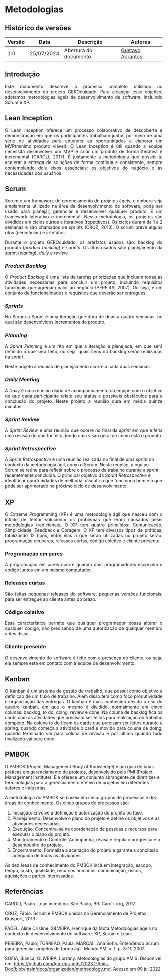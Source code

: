 # Metodologias

## Histórico de versões

| Versão | Data       | Descrição             | Autores     |
| ------ | ---------- | --------------------- | ----------- |
| 1.0    | 25/07/2024 | Abertura do documento | [Gustavo Abrantes](https://github.com/GustaaSZ) |

## Introdução

<p align="justify"> Este documento descreve o processo completo utilizado no desenvolvimento do projeto GEROcuidado. Para alcançar esse objetivo, adotamos metodologias ágeis de desenvolvimento de software, incluindo Scrum e XP. </p>

## Lean Inception

<p align="justify"> O Lean Inception oferece um processo colaborativo de descoberta e demonstração em que os participantes trabalham juntos por meio de uma série de atividades para entender as oportunidades e elaborar um MVP(mínimo produto viável). O Lean Inception é útil quando a equipe necessita desenvolver um MVP e criar um produto de forma iterativa e incremental (CAROLI, 2017). É justamente a metodologia que possibilita acelerar a entrega de soluções de forma contínua e consistente, sempre contemplando dois eixos essenciais: os objetivos do negócio e as necessidades dos usuários. </p>

## Scrum

<p align="justify"> Scrum é um framework de gerenciamento de projetos ágeis, e embora seja amplamente utilizado na área de desenvolvimento de software, pode ser usado para planejar, gerenciar e desenvolver qualquer produto. É um framework interativo e incremental. Nessa metodologia, os projetos são divididos em ciclos curtos e iterativos (repetitivos). Os ciclos duram de 1 a 2 
 semanas e são chamados de sprints (CRUZ, 2013). O scrum prevê alguns ritos (cerimônias) e artefatos.
</p>

<p align="justify">Durante o projeto GEROcuidado, os artefatos usados são: backlog do produto (<i>product backlog</i>) e sprints. Os ritos usados são: planejamento da sprint (<i>planing</i>), <i>daily</i> e <i>review</i>. </p>

### <i>Product Backlog</i>

<p align="justify">O <i>Product Backlog</i> é uma lista de tarefas priorizadas que incluem todas as atividades necessárias para concluir um projeto, incluindo requisitos funcionais que agregam valor ao negócio (PEREIRA, 2007). Ou seja, é um conjunto de funcionalidades e requisitos que deverão ser entregues. </p>

### <i>Sprints</i>

<p align="justify">No Scrum a Sprint é uma iteração que dura de duas a quatro semanas, no qual são desenvolvidos incrementos do produto.</p>

### <i>Planning</i>

<p align="justify">A <i>Sprint Planning</i> é um rito em que a iteração é planejada, em que será definido o que será feito, ou seja, quais itens do backlog serão realizados na <i>sprint </i>.</p>

<p align="justify"> Neste projeto a reunião de planejamento ocorre a cada duas semanas.</p>

### <i>Daily Meeting</i>

<p align="justify"> A <i>Daily</i> é uma reunião diária de acompanhamento da equipe com o objetivo de que cada participante relate seu status e possíveis obstáculos para a conclusão do projeto. Neste projeto a reunião dura em média quinze minutos. </p>

### <i>Sprint Review</i>

<p align="justify"> A <i>Sprint Review</i>  é uma reunião que ocorre no final da <i>sprint</i> em que é feita uma revisão do que foi feito, tendo uma visão geral de como está o produto </p>

### <i>Sprint Retrospective</i>

A <i>Sprint Retrospective</i> é uma reunião realizada no final de uma <i>sprint</i> no contexto da metodologia ágil, como o Scrum. Nesta reunião, a equipe Scrum se reúne para refletir sobre o processo de trabalho durante a <i>sprint</i> recentemente concluída. O principal objetivo da <i>Sprint Retrospective</i> é identificar oportunidades de melhoria, discutir o que funcionou bem e o que pode ser aprimorado no próximo ciclo de desenvolvimento.

## XP

<p align="justify"> O Extreme Programming (XP) é uma metodologia ágil que nasceu com o intuito de tentar solucionar os problemas que eram causados pelas metodologias tradicionais. O XP tem quatro princípios: Comunicação, Simplicidade, Feedback e Coragem.  O XP tem diversos tipos de práticas, totalizando 12 tipos, entre elas a que serão utilizadas no projeto serão: programação em pares, releases curtas, código coletivo e cliente presente.
</p>

### Programação em pares

<p align="justify"> A programação em pares ocorre quando dois programadores escrevem o código juntos em um mesmo computador.
</p>

### Releases curtas

<p align="justify"> São feitas pequenas releases do software, pequenas versões funcionais, para ser entregue ao cliente antes do prazo.
</p>

### Código coletivo

<p align="justify"> Essa característica permite que qualquer programador possa alterar o qualquer código, não precisando de uma autorização de qualquer membro antes disso.
</p>

### Cliente presente

<p align="justify"> O desenvolvimento do software é feito com a presença do cliente, ou seja, ele sempre está em contato com a equipe de desenvolvimento.
</p>

## Kanban

<p align="justify"> O Kanban é um sistema de gestão de trabalho, que possui como objetivo a definição de um fluxo de trabalho. Além disso tem como foco produtividade e organização das entregas. O kanban é mais conhecido devido o uso do quadro kanban, em que o mesmo é dividido, normalmente em cinco colunas: backlog, to do, doing, review e done. Na coluna de backlog fica os cards com as atividades que precisam ser feitas para realização do trabalho completo. Na coluna to do ficam os cards que precisam ser feitos durante a spring, quando começa a atividade o card é movido para coluna de doing, quando terminado vai para coluna de revisão e por último quando tudo finalizado vai para done. </p>

## PMBOK

<p>O PMBOK (Project Management Body of Knowledge) é um guia de boas práticas em gerenciamento de projetos, desenvolvido pelo PMI (Project Management Institute). Ele oferece um conjunto abrangente de diretrizes e terminologias para o gerenciamento efetivo de projetos em diferentes setores e indústrias.<br>
<p>
A metodologia do PMBOK se baseia em cinco grupos de processos e dez áreas de conhecimento. Os cinco grupos de processos são:
<ol>
    <li>Iniciação: Envolve a definição e autorização do projeto ou fase.</li>
    <li>Planejamento: Desenvolve o plano do projeto e define os objetivos e as atividades necessárias.</li>
    <li>Execução: Concentra-se na coordenação de pessoas e recursos para executar o plano do projeto.</li>
    <li>Monitoramento e Controle: Acompanha, revisa e regula o progresso e o desempenho do projeto.</li>
    <li>Encerramento: Formaliza a aceitação do projeto e garante a conclusão adequada de todas as atividades.</li>
</ol>
As dez áreas de conhecimento do PMBOK incluem integração, escopo, tempo, custo, qualidade, recursos humanos, comunicação, riscos, aquisições e partes interessadas.
</p>

</p>

## Referências

CAROLI, Paulo. Lean inception. São Paulo, BR: Caroli. org, 2017.

CRUZ, Fábio. Scrum e PMBOK unidos no Gerenciamento de Projetos. Brasport, 2013.

FADEL, Aline Cristine; SILVEIRA, Henrique da Mota.Metodologias ágeis no contexto de
desenvolvimento de software: XP, Scrum e Lean.

PEREIRA, Paulo; TORREÃO, Paula; MARÇAL, Ana Sofia. Entendendo Scrum para gerenciar projetos de forma ágil. Mundo PM, v. 1, p. 3-11, 2007.

SOFIA, Bianca; OLIVEIRA, Lorrany. Metodologias do grupo AMIS. Disponível em: https://github.com/fga-eps-mds/2023.1-Amis-Doc/blob/main/docs/organization/methodology.md. Acesso em 09 jul 2022
